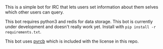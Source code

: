 This is a simple bot for IRC that lets users set information about them selves
which other users can query.

This bot requires python3 and redis for data storage. This bot is currently
under development and doesn't really work yet. Install with
`pip install -r requirements.txt`.

This bot uses [pyrcb](https://github.com/nickolas360/pyrcb) which is included
with the license in this repo.

